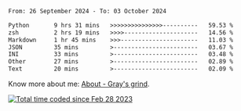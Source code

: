 <!--START_SECTION:waka-->

```txt
From: 26 September 2024 - To: 03 October 2024

Python       9 hrs 31 mins   >>>>>>>>>>>>>>>----------   59.53 %
zsh          2 hrs 19 mins   >>>>---------------------   14.56 %
Markdown     1 hr 45 mins    >>>----------------------   11.03 %
JSON         35 mins         >------------------------   03.67 %
INI          33 mins         >------------------------   03.48 %
Other        27 mins         >------------------------   02.89 %
Text         20 mins         >------------------------   02.09 %
```

<!--END_SECTION:waka-->

<!-- [![grayxu's github stats](https://github-readme-stats.vercel.app/api?username=grayxu&count_private=true&show_icons=true)](https://github.com/grayxu) -->

Know more about me: [About - Gray's grind](https://www.grayxu.cn/).
<p align="left">
  <a href="https://wakatime.com/@c69eb31e-43a1-463f-8968-c3449e386f57"><img src="https://wakatime.com/badge/user/c69eb31e-43a1-463f-8968-c3449e386f57.svg" title="Total time coded since Feb 28 2023" /></a>
</p>


